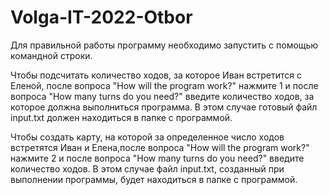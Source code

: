 # Volga-IT-2022-Otbor
Для правильной работы программу необходимо запустить с помощью командной строки.

Чтобы подсчитать количество ходов, за которое Иван встретится с Еленой, после вопроса "How will the program work?" нажмите 1 и после вопроса "How many turns do you need?" введите количество ходов, за которое должна выполниться программа. В этом случае готовый файл input.txt должен находиться в папке с программой.

Чтобы создать карту, на которой за определенное число ходов встретятся Иван и Елена,после вопроса "How will the program work?" нажмите 2 и после вопроса "How many turns do you need?" введите количество ходов. В этом случае файл input.txt, созданный при выполнении программы, будет находиться в папке с программой.

